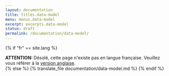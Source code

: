 ```yaml
---
layout: documentation
title: titles.data-model
menu: menus.data-model
excerpt: excerpts.data-model
status: draft
permalink: /documentation/data-model/
---
```

{% if "fr" == site.lang %}
  <div class="alert alert-warning" role="alert">
    <strong>ATTENTION: </strong>Désolé, cette page n'existe pas en langue française. Veuillez vous référer à la <a href="{{ page.url }}"> version anglaise</a>.
  </div>
{% else %}
  {% translate_file documentation/data-model.md %}
 {% endif %}
